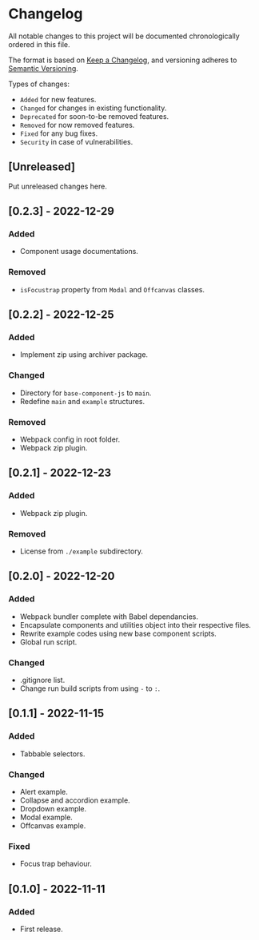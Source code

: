 # Changelog
All notable changes to this project will be documented chronologically ordered
in this file.

The format is based on [Keep a Changelog](https://keepachangelog.com/en/1.0.0/),
and versioning adheres to [Semantic Versioning](https://semver.org/spec/v2.0.0.html).

Types of changes:
* `Added` for new features.
* `Changed` for changes in existing functionality.
* `Deprecated` for soon-to-be removed features.
* `Removed` for now removed features.
* `Fixed` for any bug fixes.
* `Security` in case of vulnerabilities.

## [Unreleased]
Put unreleased changes here.

## [0.2.3] - 2022-12-29

### Added
* Component usage documentations.

### Removed
* `isFocustrap` property from `Modal` and `Offcanvas` classes.

## [0.2.2] - 2022-12-25

### Added
* Implement zip using archiver package.

### Changed
* Directory for `base-component-js` to `main`.
* Redefine `main` and `example` structures.

### Removed
* Webpack config in root folder.
* Webpack zip plugin.

## [0.2.1] - 2022-12-23

### Added
* Webpack zip plugin.

### Removed
* License from `./example` subdirectory.

## [0.2.0] - 2022-12-20

### Added
* Webpack bundler complete with Babel dependancies.
* Encapsulate components and utilities object into their respective files.
* Rewrite example codes using new base component scripts.
* Global run script.

### Changed
* .gitignore list.
* Change run build scripts from using `-` to `:`.

## [0.1.1] - 2022-11-15
### Added
* Tabbable selectors.

### Changed
* Alert example.
* Collapse and accordion example.
* Dropdown example.
* Modal example.
* Offcanvas example.

### Fixed
* Focus trap behaviour.

## [0.1.0] - 2022-11-11
### Added
* First release.